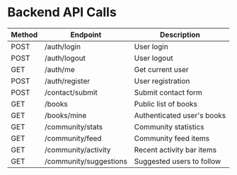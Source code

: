 # Backend API Calls

| Method | Endpoint               | Description                |
| ------ | ---------------------- | -------------------------- |
| POST   | /auth/login            | User login                 |
| POST   | /auth/logout           | User logout                |
| GET    | /auth/me               | Get current user           |
| POST   | /auth/register         | User registration          |
| POST   | /contact/submit        | Submit contact form        |
| GET    | /books                 | Public list of books       |
| GET    | /books/mine            | Authenticated user's books |
| GET    | /community/stats       | Community statistics       |
| GET    | /community/feed        | Community feed items       |
| GET    | /community/activity    | Recent activity bar items  |
| GET    | /community/suggestions | Suggested users to follow  |
